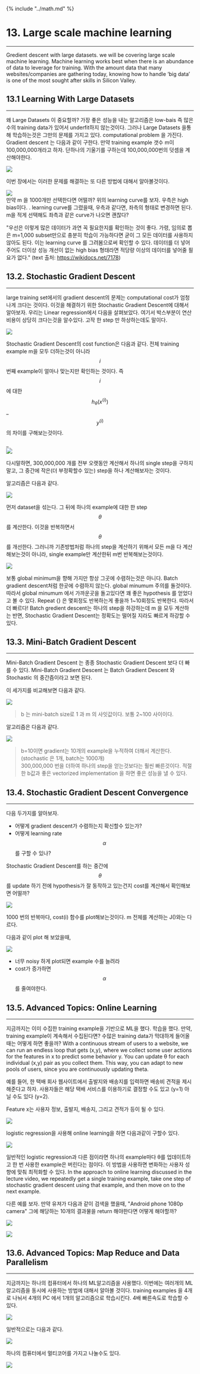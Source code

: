 {% include "../math.md" %}  

  
# 13. Large scale machine learning  
---  
  
<!-- toc -->  

Gredient descent with large datasets.  we will be covering large scale machine learning. Machine learning works best when there is an abundance of data to leverage for training. With the amount data that many websites/companies are gathering today, knowing how to handle ‘big data’ is one of the most sought after skills in Silicon Valley.  
  
  
  
## 13.1 Learning With Large Datasets  
---  
  
왜 Large Datasets 이 중요할까? 가장 좋은 성능을 내는 알고리즘은 low-bais 즉 많은 수의 training data가 있어서 underfit하지 않는것이다.    그러나 Large Datasets 을통해 학습하는것은 그만의 문제를 가지고 있다.  computational problem 을 가진다.   Gradient descent 는 다음과 같이 구한다. 만약 training example 갯수 m이 100,000,000개라고 하자. 단하나의 기울기를 구하는데 100,000,000번의 덧셈을 계산해야한다.    
  
![](img/large1.png)  
  
이번 장에서는 이러한 문제를 해결하는 또 다른 방법에 대해서 알아볼것이다.   
  
![](img/large2.png)  
만약 m 을 1000개만 선택한다면 어떨까?   위의 learning curve를 보자. 우측은 high bias이다. . learning curve를 그렸을때, 우측과 같다면, 좌측의 형태로 변경하면 된다.    m을 적게 선택해도 좌측과 같은 curve가 나오면 괜찮다?    
  
"우선은 이렇게 많은 데이터가 과연 꼭 필요한지를 확인하는 것이 좋다. 가령, 임의로 뽑은 m=1,000 subset만으로 충분히 학습이 가능하다면 굳이 그 모든 데이터를 사용하지 않아도 된다. 이는 learning curve 를 그려봄으로써 확인할 수 있다. 데이터를 더 넣어주어도 더이상 성능 개선이 없는 high bias 형태라면 적당량 이상의 데이터를 넣어줄 필요가 없다." (text 출처: https://wikidocs.net/7178)  
  
## 13.2. Stochastic Gradient Descent  
---  
  
large training set에서의 gradient descent의 문제는 computational cost가 엄청나게 크다는 것이다.    이것을 해결하기 위한 Stochastic Gradient Descent에 대해서 알아보자.    우리는 Linear regression에서 다음을 살펴보았다. 여기서 박스부분이 연산 비용이 상당히 크다는것을 알수있다. 고작 한 step 만 하상하는데도 말이다.    
  
![](img/large3.png)  
  
  
Stochastic Gradient Descent의 cost function은 다음과 같다. 전체 training example m을 모두 더하는것이 아니라 $$i$$ 번째 example이 얼마나 맞는지만 확인하는 것이다.  즉 $$i$$ 에 대한 $$h_\theta{(x^{(i)})}$$_ $$y^{(i)}$$ 의 차이를 구해보는것이다.    
  
_  
![](img/large5.png)  
  
다시말하면, 300,000,000 개를 전부 오랫동안 계산해서 하나의 single step을 구하지말고, 그 중간에 작은(더 부정확할수 있는) step을 하나 계산해보자는 것이다.   
  
알고리즘은 다음과 같다.   
  
![](img/large6.png)  
  
먼저 dataset을 섞는다.    그 뒤에 하나의 example에 대한 한 step $$\theta$$ 를  계산한다. 이것을 반복하면서 $$\theta$$ 를 개선한다.    그러니까 기존방법처럼 하나의 step을 계산하기 위해서 모든 m을 다 계산 해보는것이 아니라, single example만 계산한뒤 m번 반복해보는것이다.   
   
![](img/large4.png)  
  
보통 global minimum을 향해 가지만 항상 그곳에 수렴하는것은 아니다. Batch gradient descent처럼 한곳에 수렴하지 않는다.    global minumum 주의를 돌것이다. 따라서 global minumum 에서 가까운곳을 돌고있다면 꽤 좋은 hypothesis 를 얻었다고 볼 수 있다.    Repeat {} 은 몇회정도 반복하는게 좋을까 1~10회정도 반복한다.    따라서 더 빠르다!  Batch gredient descent는 하나의 step을 하강하는데 m 을 모두 계산하는 반면,  Stochastic Gradient Descent는 정확도는 떨어질 지라도 빠르게 하강할 수 있다.    
  
  
## 13.3. Mini-Batch Gradient Descent  
---  
  
Mini-Batch Gradient Descent 는 종종 Stochastic Gradient Descent 보다 더 빠를 수 있다.   Mini-Batch Gradient Descent 는 Batch Gradient Descent 와 Stochastic 의 중간즘이라고 보면 된다.    
  
이 세가지를 비교해보면 다음과 같다.   
  
![](img/large7.png)  
> b 는 mini-batch size로 1 과 m 의 사잇값이다.  보통 2~100 사이이다.    
  
알고리즘은 다음과 같다.   
  
![](img/large8.png)  
> b=10이면 gradient는 10개의 example을 누적하여 더해서 계산한다. (stochastic 은 1개, batch는 1000개)    
300,000,000 번을 더하여 하나의 step을 얻는것보다는 훨씬 빠른것이다.   적절한 b값과 좋은 vectorized implementation 을 하면 좋은 성능을 낼 수 있다.   
  
  
## 13.4. Stochastic Gradient Descent Convergence  
---  
  
다음 두가지를 알아보자.   
  
- 어떻게 gradient descent가 수렴하는지 확신할수 있는가?   
- 어떻게 learning rate $$\alpha$$ 를 구할 수 있나?  
  
Stochastic Gradient Descent를 하는 중간에 $$\theta$$ 를 update 하기 전에 hypothesis가 잘 동작하고 있는건지 cost를 계산해서 확인해보면 어떨까?   
   
![](img/large9.png)  
  
1000 번의 반복마다, cost(i) 함수를 plot해보는것이다.  m 전체를 계산하는 J()와는 다르다.    
  
다음과 같이 plot 해 보았을때,  
  
![](img/large10.png)  
  
- 너무 noisy 하게 plot되면 example 수를 늘려라  
- cost가 증가하면 $$\alpha$$ 를 줄여야한다.   
  
  
## 13.5. Advanced Topics: Online Learning  
---  
지금까지는 이미 수집한 training example을 기반으로 ML을 했다. 학습을 했다. 만약, training example이 계속해서 수집된다면?  수많은 training data가 막대하게 들어올때는 어떻게 하면 좋을까?  With a continuous stream of users to a website, we can run an endless loop that gets (x,y), where we collect some user actions for the features in x to predict some behavior y.  You can update θ for each individual (x,y) pair as you collect them. This way, you can adapt to new pools of users, since you are continuously updating theta.  
  
  
예를 들어, 한 택배 회사 웹사이트에서 출발지와 배송지를 입력하면 배송비 견적을 제시해준다고 하자. 사용자들은 해당 택배 서비스를 이용하기로 결정할 수도 있고 (y=1) 아닐 수도 있다 (y=2).  
  
Feature x는 사용자 정보, 출발지, 배송지, 그리고 견적가 등이 될 수 있다.  
  
![](img/large11.png)  
  
logistic regression을 사용해 online learning을 하면 다음과같이 구할수 있다.   
  
![](img/large112.png)  
  
일반적인 logistic regression과 다른 점이라면 하나의 example마다 θ를 업데이트하고 한 번 사용한 example은 버린다는 점이다.  이 방법을 사용하면 변화하는 사용자 성향에 맞춰 최적화할 수 있다.  In the approach to online learning discussed in the lecture video, we repeatedly get a single training example, take one step of stochastic gradient descent using that example, and then move on to the next example.  
  
  
다른 예를 보자.   만약 유져가 다음과 같이 검색을 했을때, "Android phone 1080p camera" 그에 해당하는 10개의 결과물을 return 해야한다면 어떻게 해야할까?   
  
![](img/large13.png)  
  
![](img/large14.png)  
   
  
  
  
## 13.6. Advanced Topics: Map Reduce and Data Parallelism  
---  
  
지금까지는 하나의 컴퓨터에서 하나의 ML알고리즘을 사용했다. 이번에는 여러개의 ML알고리즘을 동시에 사용하는 방법에 대해서 알아볼 것이다.   training examples 을 4개로 나눠서 4개의 PC 에서 1개의 알고리즘으로 학습시킨다.  4배 빠른속도로 학습할 수 있다.    
  
  
![](img/large15.png)  
  
일반적으로는 다음과 같다.   
  
![](img/large16.png)  
  
하나의 컴퓨터에서 멀티코어를 가지고 나눌수도 있다.    
   
![](img/large17.png)  
  
  
